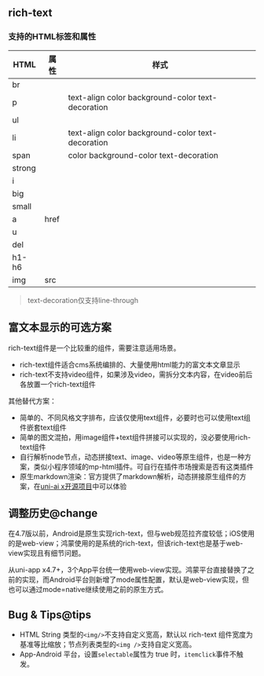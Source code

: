 ## rich-text

<!-- UTSCOMJSON.rich-text.description -->

<!-- UTSCOMJSON.rich-text.compatibility -->

### 支持的HTML标签和属性
|HTML   |属性    |样式   |
|-------|-------|-------|
|br     |       |       |
|p      |       |text-align color background-color text-decoration|
|ul     |       |       |
|li     |       |text-align color background-color text-decoration|
|span   |       |color background-color text-decoration|
|strong |       |       |
|i      |       |       |
|big    |       |       |
|small  |       |       |
|a      |href   |       |
|u      |       |       |
|del    |       |       |
|h1-h6  |       |       |
|img    |src    |       |

> text-decoration仅支持line-through

<!-- UTSCOMJSON.rich-text.attribute -->

<!-- UTSCOMJSON.rich-text.event -->

<!-- UTSCOMJSON.rich-text.component_type-->

<!-- UTSCOMJSON.rich-text.children -->

<!-- UTSCOMJSON.rich-text.example -->

<!-- UTSCOMJSON.rich-text.reference -->

## 富文本显示的可选方案

rich-text组件是一个比较重的组件，需要注意适用场景。

- rich-text组件适合cms系统编排的、大量使用html能力的富文本文章显示
- rich-text不支持video组件，如果涉及video，需拆分文本内容，在video前后各放置一个rich-text组件

其他替代方案：
- 简单的、不同风格文字排布，应该仅使用text组件，必要时也可以使用text组件嵌套text组件
- 简单的图文混拍，用image组件+text组件拼接可以实现的，没必要使用rich-text组件
- 自行解析node节点，动态拼接text、image、video等原生组件，也是一种方案，类似小程序领域的mp-html插件。可自行在插件市场搜索是否有这类插件
- 原生markdown渲染：官方提供了markdown解析，动态拼接原生组件的方案，在[uni-ai x开源项目](https://ext.dcloud.net.cn/plugin?id=23902)中可以体验

## 调整历史@change
在4.7版以前，Android是原生实现rich-text，但与web规范拉齐度较低；iOS使用的是web-view；鸿蒙使用的是系统的rich-text，但该rich-text也是基于web-view实现且有细节问题。

从uni-app x4.7+，3个App平台统一使用web-view实现。鸿蒙平台直接替换了之前的实现，而Android平台则新增了mode属性配置，默认是web-view实现，但也可以通过mode=native继续使用之前的原生方式。

## Bug & Tips@tips

- HTML String 类型的`<img/>`不支持自定义宽高，默认以 rich-text 组件宽度为基准等比缩放；节点列表类型的`<img />`支持自定义宽高。
- App-Android 平台，设置`selectable`属性为 true 时，`itemclick`事件不触发。

